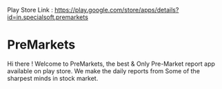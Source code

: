 Play Store Link : 
https://play.google.com/store/apps/details?id=in.specialsoft.premarkets 


# PreMarkets
Hi there ! Welcome to PreMarkets, the best &amp; Only Pre-Market report app available on play store. We make the daily reports from Some of the sharpest minds in stock market.

